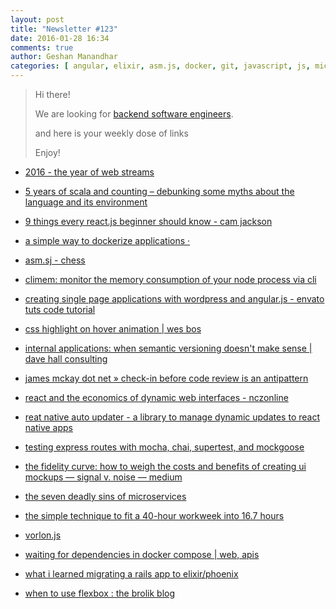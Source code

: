 ```yaml
---
layout: post
title: "Newsletter #123"
date: 2016-01-28 16:34
comments: true
author: Geshan Manandhar
categories: [ angular, elixir, asm.js, docker, git, javascript, js, microservices, node, phoenix, react, reactjs, reactnative, ror, scala, streams, versioning, wordpress] 
---
```


> Hi there!
>
> We are looking for [backend software engineers](/blog/2016/01/18/were-hiring-backend-ers/).
> 
> and here is your weekly dose of links
>
> Enjoy!
>

* [2016 - the year of web streams](https://jakearchibald.com/2016/streams-ftw/)

* [5 years of scala and counting – debunking some myths about the language and its environment ](http://manuel.bernhardt.io/2015/11/13/5-years-of-scala-and-counting-debunking-some-myths-about-the-language-and-its-environment/?utm_source=hackernewsletter)

* [9 things every react.js beginner should know - cam jackson](https://camjackson.net/post/9-things-every-reactjs-beginner-should-know)

* [a simple way to dockerize applications ·](http://jasonwilder.com/blog/2014/10/13/a-simple-way-to-dockerize-applications/)

<!-- more -->

* [asm.sj - chess ](https://dev.windows.com/en-us/microsoft-edge/testdrive/demos/chess/?utm_source=hackernewsletter)

* [climem: monitor the memory consumption of your node process via cli](https://github.com/mcollina/climem)

* [creating single page applications with wordpress and angular.js - envato tuts code tutorial](http://code.tutsplus.com/tutorials/creating-single-page-applications-with-wordpress-and-angularjs--cms-25095)

* [css highlight on hover animation | wes bos](http://wesbos.com/css-highlight-animation)

* [internal applications: when semantic versioning doesn't make sense | dave hall consulting](https://davehall.com.au/blog/dave/2016/01/19/internal-applications-when-semantic-versioning-doesnt-make-sense)

* [james mckay dot net » check-in before code review is an antipattern](https://jamesmckay.net/2015/07/check-in-before-code-review-is-an-antipattern/)

* [react and the economics of dynamic web interfaces - nczonline](https://www.nczonline.net/blog/2016/01/react-and-the-economics-of-dynamic-web-interfaces/)

* [reat native auto updater - a library to manage dynamic updates to react native apps](https://github.com/aerofs/react-native-auto-updater)

* [testing express routes with mocha, chai, supertest, and mockgoose](http://importjake.io/testing-express-routes-with-mocha-supertest-and-mock-goose/)

* [the fidelity curve: how to weigh the costs and benefits of creating ui mockups — signal v. noise — medium](https://m.signalvnoise.com/the-fidelity-curve-weighing-the-costs-and-benefits-of-interface-design-mockups-b259634807e2)

* [the seven deadly sins of microservices](http://www.infoq.com/presentations/7-sins-microservices)

* [the simple technique to fit a 40-hour workweek into 16.7 hours](http://www.fastcompany.com/3053036/how-to-be-a-success-at-everything/the-simple-technique-to-fit-a-40-hour-work-week-into-167-h)

* [vorlon.js](http://vorlonjs.com/)

* [waiting for dependencies in docker compose | web, apis ](http://www.onegeek.com.au/articles/waiting-for-dependencies-in-docker-compose)

* [what i learned migrating a rails app to elixir/phoenix](https://medium.com/@stueccles/what-i-learned-migrating-a-rails-app-to-elixir-phoenix-f707436749aa)

* [when to use flexbox : the brolik blog](http://brolik.com/blog/when-to-use-flexbox/)
